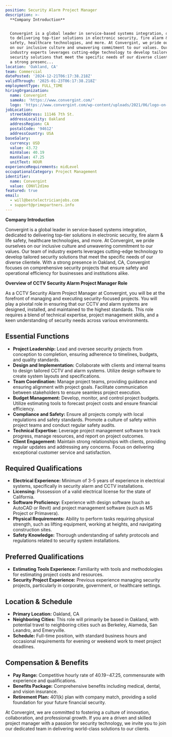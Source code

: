 ```yaml
---
position: Security Alarm Project Manager
description: >-
  **Company Introduction**


  Convergint is a global leader in service-based systems integration, dedicated
  to delivering top-tier solutions in electronic security, fire alarm & life
  safety, healthcare technologies, and more. At Convergint, we pride ourselves
  on our inclusive culture and unwavering commitment to our values. Our team of
  industry experts leverages cutting-edge technology to develop tailored
  security solutions that meet the specific needs of our diverse clientele. With
  a strong presenc...
location: 'Oakland, CA'
team: Commercial
datePosted: '2024-12-21T06:17:38.218Z'
validThrough: '2025-01-23T06:17:38.218Z'
employmentType: FULL_TIME
hiringOrganization:
  name: Convergint
  sameAs: 'https://www.convergint.com/'
  logo: 'https://www.convergint.com/wp-content/uploads/2021/06/logo-on-dark-blue.png'
jobLocation:
  streetAddress: 11146 7th St.
  addressLocality: Oakland
  addressRegion: CA
  postalCode: '94612'
  addressCountry: USA
baseSalary:
  currency: USD
  value: 43.72
  minValue: 40.19
  maxValue: 47.25
  unitText: HOUR
experienceRequirements: midLevel
occupationalCategory: Project Management
identifier:
  name: Convergint
  value: CONVl2d1mo
featured: true
email:
  - will@bestelectricianjobs.com
  - support@primepartners.info
---
```




**Company Introduction**

Convergint is a global leader in service-based systems integration, dedicated to delivering top-tier solutions in electronic security, fire alarm & life safety, healthcare technologies, and more. At Convergint, we pride ourselves on our inclusive culture and unwavering commitment to our values. Our team of industry experts leverages cutting-edge technology to develop tailored security solutions that meet the specific needs of our diverse clientele. With a strong presence in Oakland, CA, Convergint focuses on comprehensive security projects that ensure safety and operational efficiency for businesses and institutions alike.

**Overview of CCTV Security Alarm Project Manager Role**

As a CCTV Security Alarm Project Manager at Convergint, you will be at the forefront of managing and executing security-focused projects. You will play a pivotal role in ensuring that our CCTV and alarm systems are designed, installed, and maintained to the highest standards. This role requires a blend of technical expertise, project management skills, and a keen understanding of security needs across various environments.

## Essential Functions

- **Project Leadership:** Lead and oversee security projects from conception to completion, ensuring adherence to timelines, budgets, and quality standards.
- **Design and Implementation:** Collaborate with clients and internal teams to design tailored CCTV and alarm systems. Utilize design software to create system layouts and specifications.
- **Team Coordination:** Manage project teams, providing guidance and ensuring alignment with project goals. Facilitate communication between stakeholders to ensure seamless project execution.
- **Budget Management:** Develop, monitor, and control project budgets. Utilize estimating tools to forecast project costs and ensure financial efficiency.
- **Compliance and Safety:** Ensure all projects comply with local regulations and safety standards. Promote a culture of safety within project teams and conduct regular safety audits.
- **Technical Expertise:** Leverage project management software to track progress, manage resources, and report on project outcomes.
- **Client Engagement:** Maintain strong relationships with clients, providing regular updates and addressing any concerns. Focus on delivering exceptional customer service and satisfaction.

## Required Qualifications

- **Electrical Experience:** Minimum of 3-5 years of experience in electrical systems, specifically in security alarm and CCTV installations.
- **Licensing:** Possession of a valid electrical license for the state of California.
- **Software Proficiency:** Experience with design software (such as AutoCAD or Revit) and project management software (such as MS Project or Primavera).
- **Physical Requirements:** Ability to perform tasks requiring physical strength, such as lifting equipment, working at heights, and navigating construction sites.
- **Safety Knowledge:** Thorough understanding of safety protocols and regulations related to security system installations.

## Preferred Qualifications

- **Estimating Tools Experience:** Familiarity with tools and methodologies for estimating project costs and resources.
- **Security Project Experience:** Previous experience managing security projects, particularly in corporate, government, or healthcare settings.

## Location & Schedule

- **Primary Location:** Oakland, CA
- **Neighboring Cities:** This role will primarily be based in Oakland, with potential travel to neighboring cities such as Berkeley, Alameda, San Leandro, and Emeryville.
- **Schedule:** Full-time position, with standard business hours and occasional requirements for evening or weekend work to meet project deadlines.

## Compensation & Benefits

- **Pay Range:** Competitive hourly rate of $40.19-$47.25, commensurate with experience and qualifications.
- **Benefits Package:** Comprehensive benefits including medical, dental, and vision insurance.
- **Retirement Plan:** 401(k) plan with company match, providing a solid foundation for your future financial security.

At Convergint, we are committed to fostering a culture of innovation, collaboration, and professional growth. If you are a driven and skilled project manager with a passion for security technology, we invite you to join our dedicated team in delivering world-class solutions to our clients.
